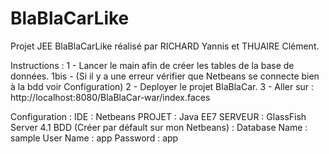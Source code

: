 # BlaBlaCarLike
Projet JEE BlaBlaCarLike réalisé par RICHARD Yannis et THUAIRE Clément.

Instructions :
1 	 - Lancer le main afin de créer les tables de la base de données.
1bis - (Si il y a une erreur vérifier que Netbeans se connecte bien à la bdd voir Configuration)
2 	 - Deployer le projet BlaBlaCar.
3 	 - Aller sur : http://localhost:8080/BlaBlaCar-war/index.faces


Configuration :
IDE : Netbeans 
PROJET : Java EE7
SERVEUR : GlassFish Server 4.1
BDD (Créer par défault sur mon Netbeans) :
Database Name : sample
User Name : app
Password : app
